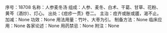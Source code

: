 序号：18708
名称：人参麦冬汤
组成：人参、麦冬、白术、干葛、甘草、花粉、黄芩（酒炒）、灯心。
出处：《痘疹一贯》卷二。
主治：痘齐或胀或靥，渴不止。
加减：None
功效：None
用法用量：竹叶、大枣为引。
制备方法：None
临床应用：None
各家论述：None
用药禁忌：None
附注：None
